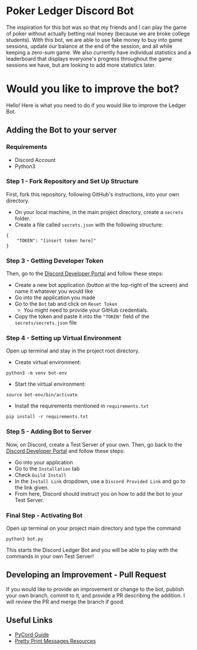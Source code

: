 # Poker Ledger Discord Bot

The inspiration for this bot was so that my friends and I can play the game of poker without actually betting real money (because we are broke college students). With this bot, we are able to use fake money to buy into game sessions, update our balance at the end of the session, and all while keeping a zero-sum game. We also currently have individual statistics and a leaderboard that displays everyone's progress throughout the game sessions we have, but are looking to add more statistics later.

# Would you like to improve the bot?

Hello! Here is what you need to do if you would like to improve the Ledger Bot.

## Adding the Bot to your server

### Requirements
- Discord Account
- Python3

### Step 1 - Fork Repository and Set Up Structure

First, fork this repository, following GitHub's instructions, into your own directory.
- On your local machine, in the main project directory, create a `secrets` folder.
- Create a file called `secrets.json` with the following structure:

```
{
    "TOKEN": "[insert token here]"
}
```

### Step 3 - Getting Developer Token

Then, go to the [Discord Developer Portal](https://discord.com/developers/applications) and follow these steps:
- Create a new bot application (button at the top-right of the screen) and name it whatever you would like
- Go into the application you made
- Go to the `Bot` tab and click on `Reset Token`
    - You might need to provide your GitHub credentials.
- Copy the token and paste it into the `"TOKEN"` field of the `secrets/secrets.json` file

### Step 4 - Setting up Virtual Environment

Open up terminal and stay in the project root directory.
- Create virtual environment:
```
python3 -m venv bot-env
```
- Start the virtual environment:
```
source bot-env/bin/activate
```
- Install the requirements mentioned in `requirements.txt`
```
pip install -r requirements.txt
```

### Step 5 - Adding Bot to Server
Now, on Discord, create a Test Server of your own. Then, go back to the [Discord Developer Portal](https://discord.com/developers/applications) and follow these steps:
- Go into your application
- Go to the `Installation` tab
- Check `Guild Install`
- In the `Install Link` dropdown, use a `Discord Provided Link` and go to the link given.
- From here, Discord should instruct you on how to add the bot to your Test Server.

### Final Step - Activating Bot
Open up terminal on your project main directory and type the command
```
python3 bot.py
```

This starts the Discord Ledger Bot and you will be able to play with the commands in your own Test Server!

## Developing an Improvement - Pull Request

If you would like to provide an improvement or change to the bot, publish your own branch, commit to it, and provide a PR describing the addition. I will review the PR and merge the branch if good.

## Useful Links
- [PyCord Guide](https://guide.pycord.dev/)
- [Pretty Print Messages Resources](https://plainenglish.io/blog/python-discord-bots-formatting-text-efca0c5dc64a)